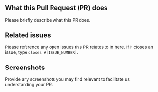## What this Pull Request (PR) does
Please briefly describe what this PR does.

## Related issues
Please reference any open issues this PR relates to in here.
If it closes an issue, type `closes #[ISSUE_NUMBER]`.

## Screenshots
Provide any screenshots you may find relevant to facilitate us understanding your PR.
